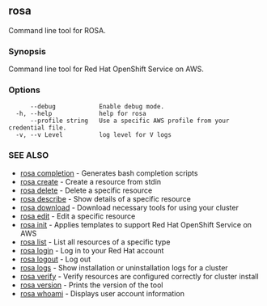 ## rosa

Command line tool for ROSA.

### Synopsis

Command line tool for Red Hat OpenShift Service on AWS.

### Options

```
      --debug            Enable debug mode.
  -h, --help             help for rosa
      --profile string   Use a specific AWS profile from your credential file.
  -v, --v Level          log level for V logs
```

### SEE ALSO

* [rosa completion](rosa_completion.md)	 - Generates bash completion scripts
* [rosa create](rosa_create.md)	 - Create a resource from stdin
* [rosa delete](rosa_delete.md)	 - Delete a specific resource
* [rosa describe](rosa_describe.md)	 - Show details of a specific resource
* [rosa download](rosa_download.md)	 - Download necessary tools for using your cluster
* [rosa edit](rosa_edit.md)	 - Edit a specific resource
* [rosa init](rosa_init.md)	 - Applies templates to support Red Hat OpenShift Service on AWS
* [rosa list](rosa_list.md)	 - List all resources of a specific type
* [rosa login](rosa_login.md)	 - Log in to your Red Hat account
* [rosa logout](rosa_logout.md)	 - Log out
* [rosa logs](rosa_logs.md)	 - Show installation or uninstallation logs for a cluster
* [rosa verify](rosa_verify.md)	 - Verify resources are configured correctly for cluster install
* [rosa version](rosa_version.md)	 - Prints the version of the tool
* [rosa whoami](rosa_whoami.md)	 - Displays user account information

